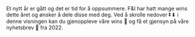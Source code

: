 Et nytt år er gått og det er tid for å oppsummere. F&I har hatt mange wins dette året og ønsker å dele disse med deg. 
Ved å skrolle nedover ⏬⬇ i denne visningen kan du gjenoppleve våre wins 🥇 og få et gjensyn på våre nyhetsbrev 📰 fra 2022. 


<!--Med dette vil vi takke for alle viktige samarbeid i DIPS og med søsterselskapene våre.  

## Synne 

Bjørn skriver litt 

## ProCardio 

Risikokalkulator for kreftpasienter utvikles av GE og skal bli tilgjengelig i Arena. Én kalkulator brukes før kreftbehandling, en annen under behandling. Begge bruker journalopplysninger som hentes via FHIR-grensesnitt. Win: Open DIPS brukes som utviklingsmiljø og syntetiske pasienter med relevant sykdomshistorikk opprettes etter behov. Bonus win: Stort datasett med hjertepasienter fra australia blir tilført prosjektet, dette kan gi flere verdier i fremtiden.

## Unity 

Hvordan lage tjenester for kreftpasienter som gjør at de kan få bedre oversikt og involvert i pasientforløpet sitt? DIPS med Pstereo, SINTEF, Kreftforeningen og Nordlandssykehuset har kjørt Kick-off i 2022 kommet i gang med det viktige innsiktsarbeidet. Løpet med DIPS pasient app og digital klinikk sees i sammenheng. Det er stas å jobbe mer pasientsentrisk – en stor win! 

## Kodesøk/ClinCode 

En kodesøkapp er levert til Nordlandssykehuset for utprøving (første Kubernetes leveranse til NLSH er det også). I løpet av noen uker skal vi søke etter dokumenter som mangler riktige koder, og dermed sørge for betaling for helsehjelpen som er gitt. Neste steg er å bruke språkteknologi (NLP) som vi utforsker i ClinCode prosjektet for å automatisere og/eller kvalitetssikre medinisk koding.

## Brukerdata – «Min DIPS» 

Win: DIPS har nå tilgang på loggdata i helse nord for å kunne utforske hvordan DIPS brukes. Er virkeligheten sånn som vi hadde tenkt? Nå kan vi bruke datadrevet innsikt når vi utvikler eller driver opplæring. Hvem andre er interessert i å bruke daten for å forenkle oppgaver, gi oversikt, og legge inn mer individuell tilpasning. 

## DIPS X 

Prosjektene dreier seg om simulering og utforsking av ny teknologi. Mange av prosjektene utvikles og testes på Linken for rask tilbakemelding fra klinikere. En del prosjekter tester ut Arena-funksjonalitet på nye flater: Sengepostliste på Remarkable-skrivebrett, operasjonsstue som mobilapp og operasjonskoordinering i AR (utvidet virkelighet). Ny sensor teknologi testes ut, både eksisterende produkter og prototyper for klinisk måling og logistikk. Vi møter mange sykehus og leverandører som ønsker veiledning til å integrere sensorløsninger med DIPS, bla. Abbott, Medtronic og VitalThings. Vi har omfavnet nye muligheter for generering av syntetisk journaltekst og ønsker å kombinere dette med Synne for bruk internt i utviklingsavdelingen, i Open og for ekstern demonstrasjon av Arena.

## Datadriven pathways 

Jørgen skriver litt 

## Synlighet og formidling 

F&I er stadig på vift for å snakke om hva vi gjør, hva vi har tro på, og lytter til hva andre rundt oss tenker. I 2022 har vi hatt sesjon på DIPS Forum om fremtidens behov i helsetjenesten,  vi var på Helseteknologikonferansen, ClinCode i Stockholm, SHI 2022, Svelte Summit, Helseinnovasjonsuka i Bodø, diverse studentarrangement, Eitri-dag, besøk hos partnere og sykehus. For ikke å snakke om EHiN hvor Open DIPS og «Synne» ble en publikumsfavoritt. Faggruppene i DIPS “flyr” og nye flinke folk blir med i videre organisering. Også bidrar vi (t)ungt i kode med mening podden og går gjerne live på eksempelvis DIPS Party. 

[F&I Lange briller er et tverfaglig forum der fremtidens eHelse diskuteres, for å prøve å ruste oss for kommende muligheter og endringer.] -->


 

 

 